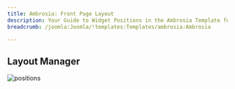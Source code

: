 ```yaml
---
title: Ambrosia: Front Page Layout
description: Your Guide to Widget Positions in the Ambrosia Template for Joomla
breadcrumb: /joomla:Joomla/!templates:Templates/ambrosia:Ambrosia

---
```


Layout Manager
-----

![positions](assets/outline_home.png)

